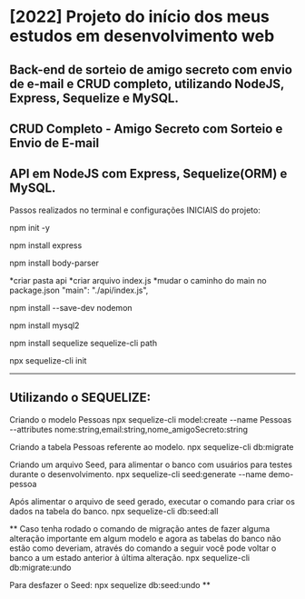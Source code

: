 #  [2022] Projeto do início dos meus estudos em desenvolvimento web
## Back-end de sorteio de amigo secreto com envio de e-mail e CRUD completo, utilizando NodeJS, Express, Sequelize e MySQL.

CRUD Completo - Amigo Secreto com Sorteio e Envio de E-mail
---------------------------------------------------
API em NodeJS com Express, Sequelize(ORM) e MySQL.
---------------------------------------------------

Passos realizados no terminal e configurações INICIAIS do projeto:

npm init -y

npm install express

npm install body-parser

*criar pasta api
*criar arquivo index.js
*mudar o caminho do main no package.json "main": "./api/index.js",

npm install --save-dev nodemon

npm install mysql2

npm install sequelize sequelize-cli path

npx sequelize-cli init

---------------------------------------------------
Utilizando o SEQUELIZE:
---------------------------------------------------
Criando o modelo Pessoas
npx sequelize-cli model:create --name Pessoas --attributes nome:string,email:string,nome_amigoSecreto:string

Criando a tabela Pessoas referente ao modelo.
npx sequelize-cli db:migrate

Criando um arquivo Seed, para alimentar o banco com usuários para testes durante o desenvolvimento.
npx sequelize-cli seed:generate --name demo-pessoa

Após alimentar o arquivo de seed gerado, executar o comando para criar os dados na tabela do banco.
npx sequelize-cli db:seed:all

**
Caso tenha rodado o comando de migração antes de fazer alguma alteração importante em algum modelo
 e agora as tabelas do banco não estão como deveriam, através do comando a seguir você pode voltar o banco a um
estado anterior à última alteração.
npx sequelize-cli db:migrate:undo

Para desfazer o Seed:
npx sequelize db:seed:undo
**

